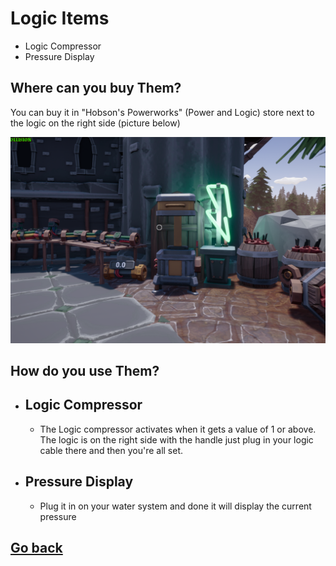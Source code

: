 # Logic Items
- Logic Compressor
- Pressure Display

## Where can you buy Them?
You can buy it in "Hobson's Powerworks" (Power and Logic) store next to the logic on the right side (picture below)

![Logic compressor & Display Valve](./img/LogicCompressor-store.png)

## How do you use Them?

- ## Logic Compressor
     - The Logic compressor activates when it gets a value of 1 or above. The logic is on the right side with the handle just plug in your logic cable there and then you're all set.

- ## Pressure Display
    - Plug it in on your water system and done it will display the current pressure

## [Go back](./)